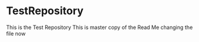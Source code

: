 # TestRepository
This is the Test Repository
This is master copy of the Read Me
changing the file now
